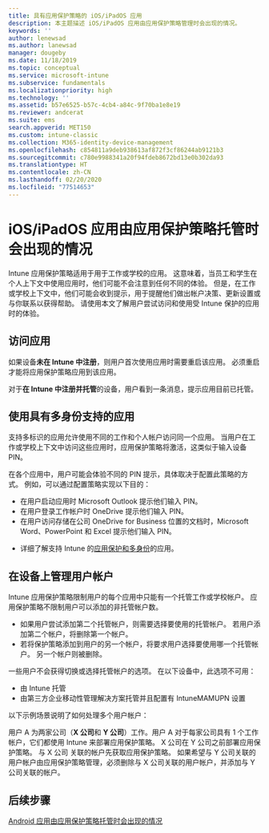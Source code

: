 ```yaml
---
title: 具有应用保护策略的 iOS/iPadOS 应用
description: 本主题描述 iOS/iPadOS 应用由应用保护策略管理时会出现的情况。
keywords: ''
author: lenewsad
ms.author: lanewsad
manager: dougeby
ms.date: 11/18/2019
ms.topic: conceptual
ms.service: microsoft-intune
ms.subservice: fundamentals
ms.localizationpriority: high
ms.technology: ''
ms.assetid: b57e6525-b57c-4cb4-a84c-9f70ba1e8e19
ms.reviewer: andcerat
ms.suite: ems
search.appverid: MET150
ms.custom: intune-classic
ms.collection: M365-identity-device-management
ms.openlocfilehash: c854811a9deb938613af872f3cf86244ab9121b3
ms.sourcegitcommit: c780e9988341a20f94fdeb8672bd13e0b302da93
ms.translationtype: HT
ms.contentlocale: zh-CN
ms.lasthandoff: 02/20/2020
ms.locfileid: "77514653"
---
```

# <a name="what-to-expect-when-your-iosipados-app-is-managed-by-app-protection-policies"></a>iOS/iPadOS 应用由应用保护策略托管时会出现的情况

Intune 应用保护策略适用于用于工作或学校的应用。 这意味着，当员工和学生在个人上下文中使用应用时，他们可能不会注意到任何不同的体验。 但是，在工作或学校上下文中，他们可能会收到提示，用于提醒他们做出帐户决策、更新设置或与你联系以获得帮助。 请使用本文了解用户尝试访问和使用受 Intune 保护的应用时的体验。  

## <a name="access-apps"></a>访问应用

如果设备**未在 Intune 中注册**，则用户首次使用应用时需要重启该应用。 必须重启才能将应用保护策略应用到该应用。

<!--- The following screenshot from the Skype app illustrates this restart request: --->

<!---  ![Screenshot of the iOS/iPadOS device showing PIN prompt](./media/end-user-mam-apps-ios/iOS_AppPINPrompt.png) --->

对于**在 Intune 中注册并托管**的设备，用户看到一条消息，提示应用目前已托管。

## <a name="use-apps-with-multi-identity-support"></a>使用具有多身份支持的应用

支持多标识的应用允许使用不同的工作和个人帐户访问同一个应用。 当用户在工作或学校上下文中访问这些应用时，应用保护策略将激活，这类似于输入设备 PIN。   

在各个应用中，用户可能会体验不同的 PIN 提示，具体取决于配置此策略的方式。  例如，可以通过配置策略实现以下目的：       
* 在用户启动应用时 Microsoft Outlook 提示他们输入 PIN。 
* 在用户登录工作帐户时 OneDrive 提示他们输入 PIN。  
* 在用户访问存储在公司 OneDrive for Business 位置的文档时，Microsoft Word、PowerPoint 和 Excel 提示他们输入 PIN。  

- 详细了解支持 Intune 的[应用保护和多身份](https://www.microsoft.com/cloud-platform/microsoft-intune-apps)的应用。  

## <a name="manage-user-accounts-on-the-device"></a>在设备上管理用户帐户  

Intune 应用保护策略限制用户的每个应用中只能有一个托管工作或学校帐户。 应用保护策略不限制用户可以添加的非托管帐户数。   

- 如果用户尝试添加第二个托管帐户，则需要选择要使用的托管帐户。 若用户添加第二个帐户，将删除第一个帐户。
- 若将保护策略添加到用户的另一个帐户，将要求用户选择要使用哪一个托管帐户。 另一个帐户则被删除。 

一些用户不会获得切换或选择托管帐户的选项。 在以下设备中，此选项不可用：
* 由 Intune 托管  
* 由第三方企业移动性管理解决方案托管并且配置有 IntuneMAMUPN 设置 

以下示例场景说明了如何处理多个用户帐户：  

用户 A 为两家公司（**X 公司**和 **Y 公司**）工作。用户 A 对于每家公司具有 1 个工作帐户，它们都使用 Intune 来部署应用保护策略。 X 公司在 Y 公司之前部署应用保护策略。    与 X 公司  关联的帐户先获取应用保护策略。 如果希望与 Y 公司关联的用户帐户由应用保护策略管理，必须删除与 X 公司关联的用户帐户，并添加与 Y 公司关联的帐户。  

## <a name="next-steps"></a>后续步骤

[Android 应用由应用保护策略托管时会出现的情况](end-user-mam-apps-android.md)
